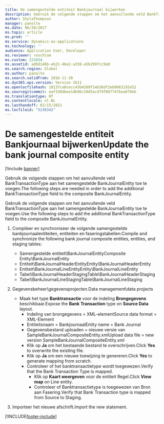 ```yaml
---
title: De samengestelde entiteit Bankjournaal bijwerken
description: Gebruik de volgende stappen om het aanvullende veld BankTransactionType aan het samengestelde BankJournalEntity toe te voegen.
author: ShylaThompson
manager: panolte
ms.date: 06/20/2017
ms.topic: article
ms.prod: ''
ms.service: dynamics-ax-applications
ms.technology: ''
audience: Application User, Developer
ms.reviewer: roschlom
ms.custom: 221654
ms.assetid: adb8146b-eb21-4be2-a338-a5b299fcc9a0
ms.search.region: Global
ms.author: panolte
ms.search.validFrom: 2016-11-30
ms.dyn365.ops.version: Version 1611
ms.openlocfilehash: 18137ca8cecc43b4269f14b36df2eb8063192e52
ms.sourcegitcommit: eaf330dbee1db96c20d5ac479f007747bea079eb
ms.translationtype: HT
ms.contentlocale: nl-NL
ms.lasthandoff: 02/15/2021
ms.locfileid: "5236342"
---
```

# <a name="update-the-bank-journal-composite-entity"></a><span data-ttu-id="ee782-103">De samengestelde entiteit Bankjournaal bijwerken</span><span class="sxs-lookup"><span data-stu-id="ee782-103">Update the bank journal composite entity</span></span>

[!include [banner](../includes/banner.md)]

<span data-ttu-id="ee782-104">Gebruik de volgende stappen om het aanvullende veld BankTransactionType aan het samengestelde BankJournalEntity toe te voegen.</span><span class="sxs-lookup"><span data-stu-id="ee782-104">The following steps are needed in order to add the additional BankTransactionType field to the composite BankJournalEntity.</span></span>

<span data-ttu-id="ee782-105">Gebruik de volgende stappen om het aanvullende veld BankTransactionType aan het samengestelde BankJournalEntity toe te voegen.</span><span class="sxs-lookup"><span data-stu-id="ee782-105">Use the following steps to add the additional BankTransactionType field to the composite BankJournalEntity.</span></span>

1.  <span data-ttu-id="ee782-106">Compileer en synchroniseer de volgende samengestelde bankjournaalentiteiten, entiteiten en faseringstabellen:</span><span class="sxs-lookup"><span data-stu-id="ee782-106">Compile and synchronize the following bank journal composite entities, entities, and staging tables:</span></span>
    -   <span data-ttu-id="ee782-107">Samengestelde entiteit\\BankJournalEntity</span><span class="sxs-lookup"><span data-stu-id="ee782-107">Composite Entity\\BankJournalEntity</span></span>
    -   <span data-ttu-id="ee782-108">Entiteit\\BankJournalHeaderEntity</span><span class="sxs-lookup"><span data-stu-id="ee782-108">Entity\\BankJournalHeaderEntity</span></span>
    -   <span data-ttu-id="ee782-109">Entiteit\\BankJournalLineEntity</span><span class="sxs-lookup"><span data-stu-id="ee782-109">Entity\\BankJournalLineEntity</span></span>
    -   <span data-ttu-id="ee782-110">Tabel\\BankJournalHeaderStaging</span><span class="sxs-lookup"><span data-stu-id="ee782-110">Table\\BankJournalHeaderStaging</span></span>
    -   <span data-ttu-id="ee782-111">Tabel\\BankJournalLineStaging</span><span class="sxs-lookup"><span data-stu-id="ee782-111">Table\\BankJournalLineStaging</span></span>

2.  <span data-ttu-id="ee782-112">Gegevensbeheer\\gegevensprojecten.</span><span class="sxs-lookup"><span data-stu-id="ee782-112">Data management\\data projects</span></span>
    -   <span data-ttu-id="ee782-113">Maak het type **Banktransactie** voor de indeling **Brongegevens** beschikbaar.</span><span class="sxs-lookup"><span data-stu-id="ee782-113">Expose the **Bank Transaction** type on **Source Data** layout.</span></span>
        -   <span data-ttu-id="ee782-114">Indeling van brongegevens = XML-element</span><span class="sxs-lookup"><span data-stu-id="ee782-114">Source data format = XML-Element</span></span>
        -   <span data-ttu-id="ee782-115">Entiteitsnaam = Bankjournaal</span><span class="sxs-lookup"><span data-stu-id="ee782-115">Entity name = Bank Journal</span></span>
        -   <span data-ttu-id="ee782-116">Gegevensbestand uploaden = nieuwe versie van SampleBankJournalCompositeEntity.xml</span><span class="sxs-lookup"><span data-stu-id="ee782-116">Upload data file = new version SampleBankJournalCompositeEntity.xml</span></span>
        -   <span data-ttu-id="ee782-117">Klik op **Ja** om het bestaande bestand te overschrijven.</span><span class="sxs-lookup"><span data-stu-id="ee782-117">Click **Yes** to overwrite the existing file.</span></span>
        -   <span data-ttu-id="ee782-118">Klik op **Ja** om een nieuwe toewijzing te genereren.</span><span class="sxs-lookup"><span data-stu-id="ee782-118">Click **Yes** to generate mapping from scratch.</span></span>
        -   <span data-ttu-id="ee782-119">Controleer of het banktransactietype wordt toegewezen.</span><span class="sxs-lookup"><span data-stu-id="ee782-119">Verify that the Bank Transaction Type is mapped.</span></span>
            -   <span data-ttu-id="ee782-120">Klik op **Kaart weergeven** voor de entiteit Regel.</span><span class="sxs-lookup"><span data-stu-id="ee782-120">Click **View map** on Line entity.</span></span>
            -   <span data-ttu-id="ee782-121">Controleer of Banktransactietype is toegewezen van Bron aan Fasering.</span><span class="sxs-lookup"><span data-stu-id="ee782-121">Verify that Bank Transaction type is mapped from Source to Staging.</span></span>

3.  <span data-ttu-id="ee782-122">Importeer het nieuwe afschrift.</span><span class="sxs-lookup"><span data-stu-id="ee782-122">Import the new statement.</span></span>






[!INCLUDE[footer-include](../../includes/footer-banner.md)]